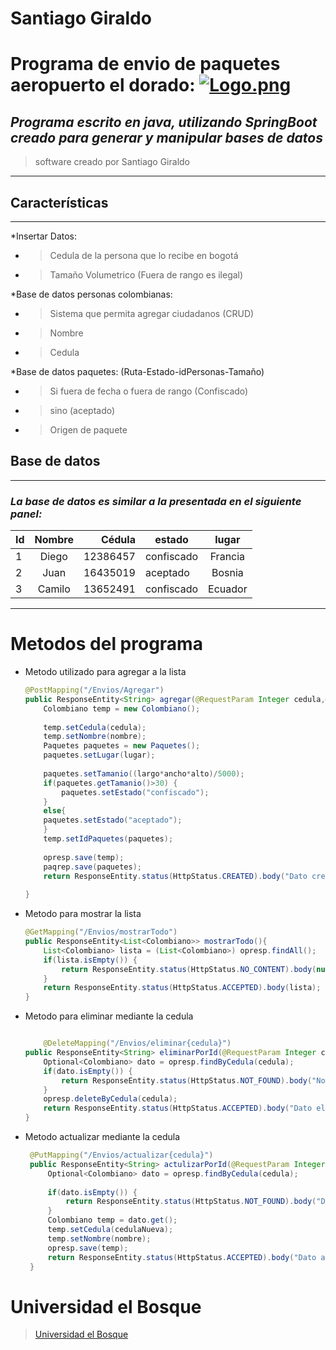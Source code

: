 <!--Heading-->
	
   #  Santiago Giraldo
   # Programa de envio de paquetes aeropuerto el dorado:  [![Logo.png](https://i.postimg.cc/0QKp2pFy/Logo.png)](https://postimg.cc/mzRcmFTv)

## *Programa escrito en java, utilizando SpringBoot creado para generar y manipular bases de datos*
 >software creado por Santiago Giraldo 
---

<!--List-->
## **Características**
---

*Insertar Datos:
* >Cedula de la persona que lo recibe en bogotá
* >Tamaño Volumetrico  (Fuera de rango es ilegal)


*Base de datos personas colombianas: 
* >Sistema que permita agregar ciudadanos (CRUD)
* >Nombre
* >Cedula

*Base de datos paquetes: (Ruta-Estado-idPersonas-Tamaño)
* >Si fuera de fecha o fuera de rango (Confiscado)
* >sino (aceptado)
* >Origen de paquete


## Base de datos
---
### *La base de datos es similar a la presentada en el siguiente panel:*
|Id     |  Nombre  |  Cédula  |   estado    |  lugar    | 
| ----------|:---------: |---------:| --------- |:----------:|  
|    1  |     Diego |  12386457|   confiscado      |  Francia |
|    2 |  Juan |  16435019|    aceptado     |  Bosnia |
|    3   |    Camilo   | 13652491 |    confiscado    | Ecuador|
---


# Metodos del programa

*  Metodo utilizado para agregar  a la lista
    ``` java
    @PostMapping("/Envios/Agregar")
	public ResponseEntity<String> agregar(@RequestParam Integer cedula,@RequestParam String nombre,@RequestParam String lugar,@RequestParam double largo,@RequestParam double ancho,@RequestParam double alto){
		Colombiano temp = new Colombiano();
		
		temp.setCedula(cedula);
		temp.setNombre(nombre);
		Paquetes paquetes = new Paquetes();
		paquetes.setLugar(lugar);
		
		paquetes.setTamanio((largo*ancho*alto)/5000);
		if(paquetes.getTamanio()>30) {
			paquetes.setEstado("confiscado");
		}
		else{
		paquetes.setEstado("aceptado");
		}
		temp.setIdPaquetes(paquetes);
		
		opresp.save(temp);
		paqrep.save(paquetes);
		return ResponseEntity.status(HttpStatus.CREATED).body("Dato creado con exito: 201");
		
	}
    ```
* Metodo para mostrar la lista
    ``` java
    @GetMapping("/Envios/mostrarTodo")
	public ResponseEntity<List<Colombiano>> mostrarTodo(){
		List<Colombiano> lista = (List<Colombiano>) opresp.findAll();
		if(lista.isEmpty()) {
			return ResponseEntity.status(HttpStatus.NO_CONTENT).body(null);
		}
		return ResponseEntity.status(HttpStatus.ACCEPTED).body(lista);
	}
    ```
* Metodo para eliminar mediante la cedula

    ``` java
   
        @DeleteMapping("/Envios/eliminar{cedula}")
	public ResponseEntity<String> eliminarPorId(@RequestParam Integer cedula){
		Optional<Colombiano> dato = opresp.findByCedula(cedula);
		if(dato.isEmpty()) {
			return ResponseEntity.status(HttpStatus.NOT_FOUND).body("No se pudo eliminar el dato.");
		}
		opresp.deleteByCedula(cedula);
		return ResponseEntity.status(HttpStatus.ACCEPTED).body("Dato eliminado con exito.");
	}

    ```
 * Metodo actualizar mediante la cedula
   ``` java
    @PutMapping("/Envios/actualizar{cedula}")
	public ResponseEntity<String> actulizarPorId(@RequestParam Integer cedula,@RequestParam Integer cedulaNueva,@RequestParam String nombre, @RequestParam Integer volumetric){
		Optional<Colombiano> dato = opresp.findByCedula(cedula);
		
		if(dato.isEmpty()) {
			return ResponseEntity.status(HttpStatus.NOT_FOUND).body("Dato no encontrado");
		}
		Colombiano temp = dato.get();
		temp.setCedula(cedulaNueva);
		temp.setNombre(nombre);
		opresp.save(temp);
		return ResponseEntity.status(HttpStatus.ACCEPTED).body("Dato actualizado con exito.");
	}
    ```
#  Universidad el Bosque
  > [Universidad el Bosque]( https://www.unbosque.edu.co )
